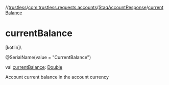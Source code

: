 //[trustless](../../../index.md)/[com.trustless.requests.accounts](../index.md)/[StaqAccountResponse](index.md)/[currentBalance](current-balance.md)

# currentBalance

[kotlin]\

@SerialName(value = &quot;CurrentBalance&quot;)

val [currentBalance](current-balance.md): [Double](https://kotlinlang.org/api/latest/jvm/stdlib/kotlin/-double/index.html)

Account current balance in the account currency

